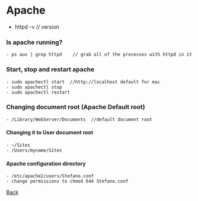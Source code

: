 # Apache

- httpd -v 		// version

### Is apache running?
	- ps aux | grep httpd    // grab all of the processes with httpd in it

### Start, stop and restart apache
	- sudo apachectl start 	//http://localhost default for mac
	- sudo apachectl stop
	- sudo apachectl restart

### Changing document root (Apache Default root)

	- /Library/WebServer/Documents 	//default document root

#### Changing it to User document root
	- ~/Sites
	- /Users/myname/Sites

#### Apache configuration directory
	- /etc/apache2/users/Stefano.conf
	- change permissions to chmod 644 Stefano.conf



[Back](https://github.com/stefan22/phpIntro)
